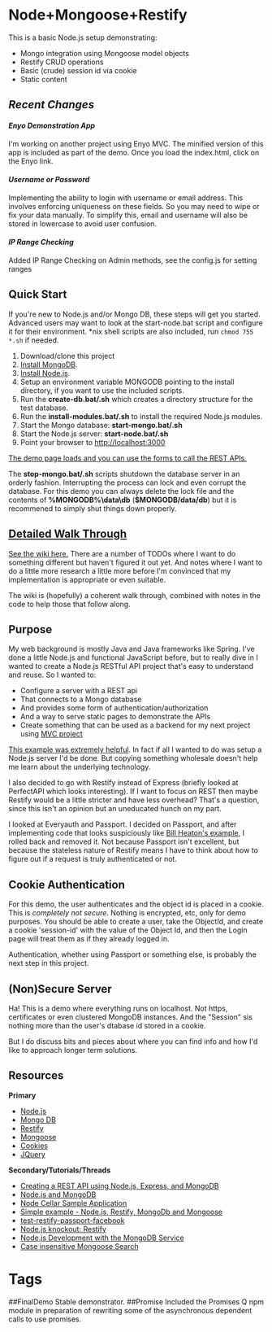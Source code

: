 # Node+Mongoose+Restify #

This is a basic Node.js setup demonstrating:

- Mongo integration using Mongoose model objects
- Restify CRUD operations
- Basic (crude) session id via cookie
- Static content

## ***Recent Changes*** ##

#### ***Enyo Demonstration App*** ####
I'm working on another project using Enyo MVC. The minified version of this app is included as part of the demo. Once you load the index.html, click on the Enyo link.

#### ***Username or Password*** ####
Implementing the ability to login with username or email address. This involves enforcing uniqueness on these fields. So you may need to wipe or fix your data manually. To simplify this, email and username will also be stored in lowercase to avoid user confusion.

#### ***IP Range Checking*** ####

Added IP Range Checking on Admin methods, see the config.js for setting ranges

## Quick Start ##
If you're new to Node.js and/or Mongo DB, these steps will get you started. Advanced users may want to look at the start-node.bat script and configure it for their environment. *nix shell scripts are also included, run `chmod 755 *.sh` if needed.

1. Download/clone this project
2. [Install MongoDB](http://docs.mongodb.org/manual/installation/#gsc.tab=0).
3. [Install Node.js](http://nodejs.org/download/).
4. Setup an environment variable MONGODB pointing to the install directory, if you want to use the included scripts.
5. Run the **create-db.bat/.sh** which creates a directory structure for the test database.
6. Run the **install-modules.bat/.sh** to install the required Node.js modules.
7. Start the Mongo database: **start-mongo.bat/.sh**
8. Start the Node.js server: **start-node.bat/.sh**
0. Point your browser to [http://localhost:3000](http://localhost:3000)

[The demo page loads and you can use the forms to call the REST APIs.](https://github.com/pcimino/nodejs-restify-mongodb/wiki/APITest)

The **stop-mongo.bat/.sh** scripts shutdown the database server in an orderly fashion. Interrupting the process can lock and even corrupt the database. For this demo you can always delete the lock file and the contents of **%MONGODB%\data\db** (**$MONGODB/data/db**) but it is recommened to simply shut things down properly.

## [Detailed Walk Through](https://github.com/pcimino/nodejs-restify-mongodb/wiki) ##
[See the wiki here.](https://github.com/pcimino/nodejs-restify-mongodb/wiki) There are a number of TODOs where I want to do something different but haven't figured it out yet. And notes where I want to do a little more research a little more before I'm convinced that my implementation is appropriate or even suitable.

The wiki is (hopefully) a coherent walk through, combined with notes in the code to help those that follow along.

## Purpose ##
My web background is mostly Java and Java frameworks like Spring. I've done a little Node.js and functional JavaScript before, but to really dive in I wanted to create a Node.js RESTful API project that's easy to understand and reuse. So I wanted to:
- Configure a server with a REST api
- That connects to a Mongo database
- And provides some form of authentication/authorization
- And a way to serve static pages to demonstrate the APIs
- Create something that can be used as a backend for my next project using [MVC project](https://github.com/enyojs/enyo/wiki/Enyo-MVC-Intro)

[This example was extremely helpful](http://pixelhandler.com/blog/2012/02/09/develop-a-restful-api-using-node-js-with-express-and-mongoose/). In fact if all I wanted to do was setup a Node.js server I'd be done. But copying something wholesale doesn't help me learn about the underlying technology.

I also decided to go with Restify instead of Express (briefly looked at PerfectAPI which looks interesting). If I want to focus on REST then maybe Restify would be a little stricter and have less overhead? That's a question, since this isn't an opinion but an uneducated hunch on my part.

I looked at Everyauth and Passport. I decided on Passport, and after implementing code that looks suspiciously like [Bill Heaton's example](http://pixelhandler.com/blog/2012/02/09/develop-a-restful-api-using-node-js-with-express-and-mongoose/), I rolled back and removed it. Not because Passport isn't excellent, but because the stateless nature of Restify means I have to think about how to figure out if a request is truly authenticated or not.

## Cookie Authentication ##
For this demo, the user authenticates and the object id is placed in a cookie. This is *completely not secure*. Nothing is encrypted, etc, only for demo purposes. You should be able to create a user, take the ObjectId, and create a cookie 'session-id' with the value of the Object Id, and then the Login page will treat them as if they already logged in.

Authentication, whether using Passport or something else, is probably the next step in this project.

## (Non)Secure Server ##
Ha! This is a demo where everything runs on localhost. Not https, certificates or even clustered MongoDB instances. And the "Session" sis nothing more than the user's dtabase id stored in a cookie.

But I do discuss bits and pieces about where you can find info and how I'd like to approach longer term solutions.

## Resources ##
**Primary**
- [Node.js](http://nodejs.org/)
- [Mongo DB](http://www.mongodb.org/)
- [Restify](http://mcavage.github.com/node-restify)
- [Mongoose](http://mongoosejs.com/)
- [Cookies](http://https://github.com/jed/cookies)
- [JQuery](http://api.jquery.com/)

**Secondary/Tutorials/Threads**
- [Creating a REST API using Node.js, Express, and MongoDB](http://coenraets.org/blog/2012/10/creating-a-rest-api-using-node-js-express-and-mongodb/)
- [Node.js and MongoDB](http://howtonode.org/node-and-mongo)
- [Node Cellar Sample Application](https://github.com/ccoenraets/nodecellar)
- [Simple example - Node.js, Restify, MongoDb and Mongoose](http://backbonetutorials.com/nodejs-restify-mongodb-mongoose/)
- [test-restify-passport-facebook](https://github.com/halrobertson/test-restify-passport-facebook/)
- [Node.js knockout: Restify](http://blog.nodeknockout.com/post/34710903021/restify)
- [Node.js Development with the MongoDB Service](http://docs.cloudfoundry.com/services/mongodb/nodejs-mongodb.html)
- [Case insensitive Mongoose Search](https://fabianosoriani.wordpress.com/2012/03/22/mongoose-validate-unique-field-insensitive/)


# Tags
##FinalDemo
Stable demonstrator.
##Promise
Included the Promises Q npm module in preparation of rewriting some of the asynchronous dependent calls to use promises.




